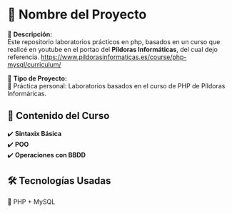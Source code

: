 # 🚀 Nombre del Proyecto  

📢 **Descripción:**  
Este repositorio laboratorios prácticos en php, basados en un curso que realicé en youtube en el portao del **Píldoras Informáticas**, del cual dejo referencia.
https://www.pildorasinformaticas.es/course/php-mysql/curriculum/

📖 **Tipo de Proyecto:**  
🔹 Práctica personal: Laboratorios basados en el curso de PHP de Píldoras Informáricas.  

## 🌟 **Contenido del Curso**
✔️ **Sintaxix Básica**  
✔️ **POO**  
✔️ **Operaciones con BBDD**

## 🛠️ **Tecnologías Usadas**  
🔹 PHP + MySQL


